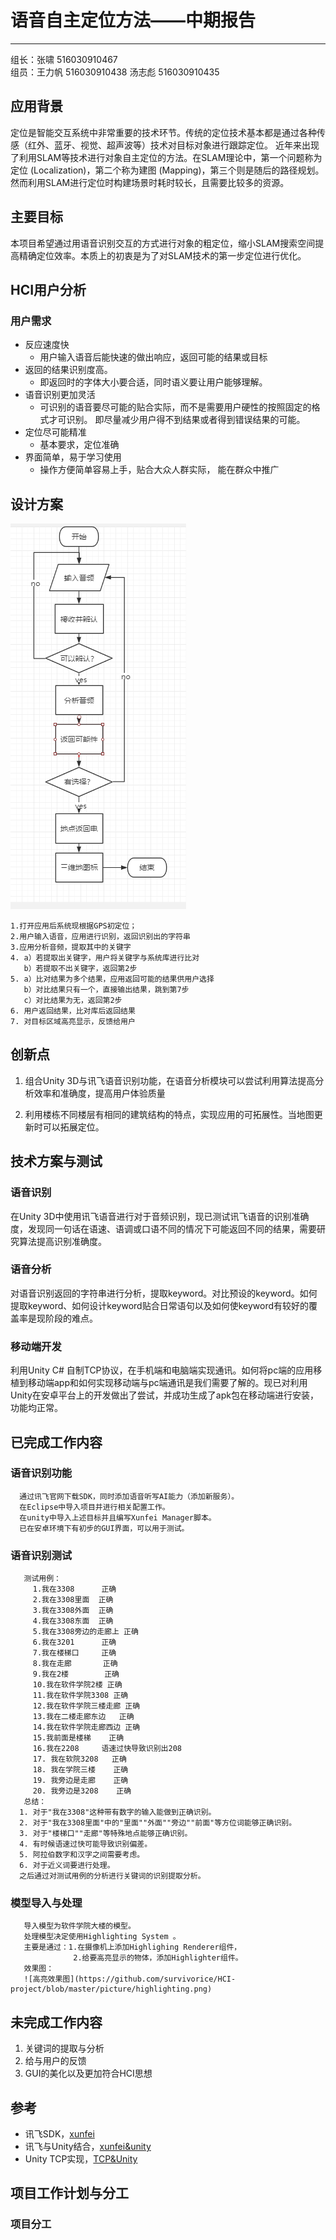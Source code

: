 # 语音自主定位方法——中期报告
----
组长：张啸 516030910467   
组员：王力帆 516030910438    汤志彪 516030910435


## 应用背景
   
  定位是智能交互系统中非常重要的技术环节。传统的定位技术基本都是通过各种传感（红外、蓝牙、视觉、超声波等）技术对目标对象进行跟踪定位。
近年来出现了利用SLAM等技术进行对象自主定位的方法。在SLAM理论中，第一个问题称为定位 (Localization)，第二个称为建图 (Mapping)，第三个则是随后的路径规划。然而利用SLAM进行定位时构建场景时耗时较长，且需要比较多的资源。

## 主要目标

  本项目希望通过用语音识别交互的方式进行对象的粗定位，缩小SLAM搜索空间提高精确定位效率。本质上的初衷是为了对SLAM技术的第一步定位进行优化。


## HCI用户分析

### 用户需求
   - 反应速度快
      * 用户输入语音后能快速的做出响应，返回可能的结果或目标
   - 返回的结果识别度高。
      * 即返回时的字体大小要合适，同时语义要让用户能够理解。
   - 语音识别更加灵活
      * 可识别的语音要尽可能的贴合实际，而不是需要用户硬性的按照固定的格式才可识别。
        即尽量减少用户得不到结果或者得到错误结果的可能。
   - 定位尽可能精准
      * 基本要求，定位准确
   - 界面简单，易于学习使用
      * 操作方便简单容易上手，贴合大众人群实际， 能在群众中推广
   

## 设计方案
![流程图](https://github.com/survivorice/HCI-project/blob/master/The%20flow%20chart.png)

    1.打开应用后系统现根据GPS初定位；
    2.用户输入语音，应用进行识别，返回识别出的字符串
    3.应用分析音频，提取其中的关键字
    4. a）若提取出关键字，用户将关键字与系统库进行比对
       b）若提取不出关键字，返回第2步
    5. a）比对结果为多个结果，应用返回可能的结果供用户选择
       b）对比结果只有一个，直接输出结果，跳到第7步
       c）对比结果为无，返回第2步
    6. 用户返回结果，比对库后返回结果
    7. 对目标区域高亮显示，反馈给用户

## 创新点
        
1. 组合Unity 3D与讯飞语音识别功能，在语音分析模块可以尝试利用算法提高分析效率和准确度，提高用户体验质量

2. 利用楼栋不同楼层有相同的建筑结构的特点，实现应用的可拓展性。当地图更新时可以拓展定位。


## 技术方案与测试

### 语音识别

在Unity 3D中使用讯飞语音进行对于音频识别，现已测试讯飞语音的识别准确度，发现同一句话在语速、语调或口语不同的情况下可能返回不同的结果，需要研究算法提高识别准确度。

### 语音分析
   
对语音识别返回的字符串进行分析，提取keyword。对比预设的keyword。如何提取keyword、如何设计keyword贴合日常语句以及如何使keyword有较好的覆盖率是现阶段的难点。

### 移动端开发

利用Unity C# 自制TCP协议，在手机端和电脑端实现通讯。如何将pc端的应用移植到移动端app和如何实现移动端与pc端通讯是我们需要了解的。现已对利用Unity在安卓平台上的开发做出了尝试，并成功生成了apk包在移动端进行安装，功能均正常。

## 已完成工作内容
   ### 语音识别功能
      通过讯飞官网下载SDK，同时添加语音听写AI能力（添加新服务）。
      在Eclipse中导入项目并进行相关配置工作。
      在unity中导入上述目标并且编写Xunfei Manager脚本。
      已在安卓环境下有初步的GUI界面，可以用于测试。
      
   ### 语音识别测试
       测试用例：
         1.我在3308      正确
         2.我在3308里面  正确
         3.我在3308外面  正确
         4.我在3308东面  正确
         5.我在3308旁边的走廊上 正确
         6.我在3201      正确
         7.我在楼梯口     正确
         8.我在走廊       正确
         9.我在2楼        正确
         10.我在软件学院2楼 正确
         11.我在软件学院3308 正确
         12.我在软件学院三楼走廊 正确
         13.我在二楼走廊东边   正确
         14.我在软件学院走廊西边 正确
         15.我前面是楼梯    正确
         16.我在2208     语速过快导致识别出208
         17. 我在软院3208   正确
         18. 我在学院三楼    正确
         19. 我旁边是走廊    正确
         20. 我旁边是3208    正确
       总结：
      1. 对于"我在3308"这种带有数字的输入能做到正确识别。
      2. 对于"我在3308里面"中的"里面""外面""旁边""前面"等方位词能够正确识别。
      3. 对于"楼梯口""走廊"等特殊地点能够正确识别。
      4. 有时候语速过快可能导致识别偏差。
      5. 阿拉伯数字和汉字之间需要考虑。
      6. 对于近义词要进行处理。
      之后通过对测试用例的分析进行关键词的识别提取分析。
      
     
   ### 模型导入与处理
       导入模型为软件学院大楼的模型。
       处理模型决定使用Highlighting System 。
       主要是通过：1.在摄像机上添加Highlighing Renderer组件，
                  2.给要高亮显示的物体，添加Highlighter组件。
       效果图：
       ![高亮效果图](https://github.com/survivorice/HCI-project/blob/master/picture/highlighting.png)
 
 ## 未完成工作内容
   1. 关键词的提取与分析
   2. 给与用户的反馈
   3. GUI的美化以及更加符合HCI思想
## 参考
- 讯飞SDK，[xunfei](https://www.xfyun.cn/)
- 讯飞与Unity结合，[xunfei&unity](https://blog.csdn.net/qq_15267341/article/details/52074225?tdsourcetag=s_pctim_aiomsg)
- Unity TCP实现，[TCP&Unity](https://blog.csdn.net/qq992817263/article/details/50164931/)

## 项目工作计划与分工

### 项目分工
     



